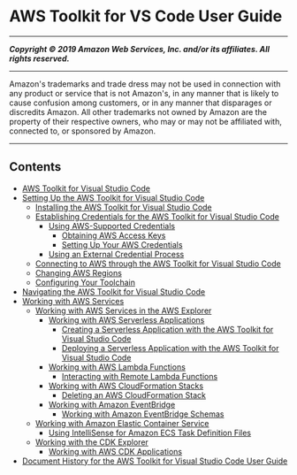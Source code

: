 # AWS Toolkit for VS Code User Guide

-----
*****Copyright &copy; 2019 Amazon Web Services, Inc. and/or its affiliates. All rights reserved.*****

-----
Amazon's trademarks and trade dress may not be used in 
     connection with any product or service that is not Amazon's, 
     in any manner that is likely to cause confusion among customers, 
     or in any manner that disparages or discredits Amazon. All other 
     trademarks not owned by Amazon are the property of their respective
     owners, who may or may not be affiliated with, connected to, or 
     sponsored by Amazon.

-----
## Contents
+ [AWS Toolkit for Visual Studio Code](welcome.md)
+ [Setting Up the AWS Toolkit for Visual Studio Code](setting-up.md)
   + [Installing the AWS Toolkit for Visual Studio Code](setup-toolkit.md)
   + [Establishing Credentials for the AWS Toolkit for Visual Studio Code](establish-credentials.md)
      + [Using AWS-Supported Credentials](aws-credentials.md)
         + [Obtaining AWS Access Keys](obtain-credentials.md)
         + [Setting Up Your AWS Credentials](setup-credentials.md)
      + [Using an External Credential Process](external-credential-process.md)
   + [Connecting to AWS through the AWS Toolkit for Visual Studio Code](connect.md)
   + [Changing AWS Regions](setup-region.md)
   + [Configuring Your Toolchain](setup-toolchain.md)
+ [Navigating the AWS Toolkit for Visual Studio Code](toolkit-navigation.md)
+ [Working with AWS Services](working-with-aws.md)
   + [Working with AWS Services in the AWS Explorer](aws-explorer.md)
      + [Working with AWS Serverless Applications](serverless-apps.md)
         + [Creating a Serverless Application with the AWS Toolkit for Visual Studio Code](create-sam.md)
         + [Deploying a Serverless Application with the AWS Toolkit for Visual Studio Code](deploy-serverless-app.md)
      + [Working with AWS Lambda Functions](building-lambda.md)
         + [Interacting with Remote Lambda Functions](remote-lambda.md)
      + [Working with AWS CloudFormation Stacks](cloudformation.md)
         + [Deleting an AWS CloudFormation Stack](cloudformation-delete.md)
      + [Working with Amazon EventBridge](eventbridge.md)
         + [Working with Amazon EventBridge Schemas](eventbridge-schemas.md)
   + [Working with Amazon Elastic Container Service](ecs.md)
      + [Using IntelliSense for Amazon ECS Task Definition Files](ecs-definition-files.md)
   + [Working with the CDK Explorer](cdk-explorer.md)
      + [Working with AWS CDK Applications](aws-cdk-apps.md)
+ [Document History for the AWS Toolkit for Visual Studio Code User Guide](doc-history.md)